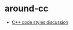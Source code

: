 around-cc
=========


- [С++ сode styles discussion](https://github.com/zaqwes8811/around-cc/wiki/Home)
